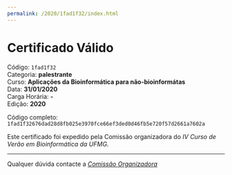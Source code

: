 ```yaml
---
permalink: /2020/1fad1f32/index.html
---
```


# Certificado Válido

Código: `1fad1f32`<br>
Categoria: **palestrante**<br>
Curso: **Aplicações da Bioinformática para não-bioinformátas**<br>
Data: **31/01/2020**<br>
Carga Horária: **-**<br>
Edição: **2020**<br>


Código completo: `1fad1f32676dad28d8fb025e3970fce66ef3ded0d46fb5e720f57d2661a7602a`


Este certificado foi expedido pela Comissão organizadora do *IV Curso de Verão em Bioinformática da UFMG*.

----

Qualquer dúvida contacte a [_Comissão Organizadora_](<mailto:cursobioinfoufmg@gmail.com$subject=[Certificados]>)

